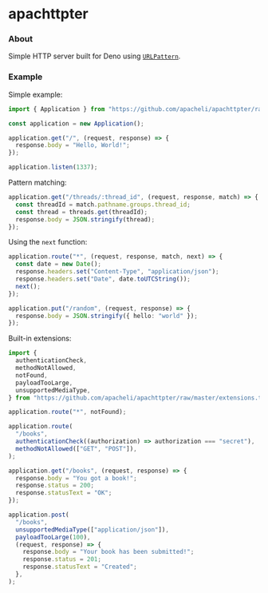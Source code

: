# apachttpter

### About

Simple HTTP server built for Deno using
[`URLPattern`](https://developer.mozilla.org/en-US/docs/Web/API/URLPattern).

### Example

Simple example:

```ts
import { Application } from "https://github.com/apacheli/apachttpter/raw/master/application.ts";

const application = new Application();

application.get("/", (request, response) => {
  response.body = "Hello, World!";
});

application.listen(1337);
```

Pattern matching:

```ts
application.get("/threads/:thread_id", (request, response, match) => {
  const threadId = match.pathname.groups.thread_id;
  const thread = threads.get(threadId);
  response.body = JSON.stringify(thread);
});
```

Using the `next` function:

```ts
application.route("*", (request, response, match, next) => {
  const date = new Date();
  response.headers.set("Content-Type", "application/json");
  response.headers.set("Date", date.toUTCString());
  next();
});

application.put("/random", (request, response) => {
  response.body = JSON.stringify({ hello: "world" });
});
```

Built-in extensions:

```ts
import {
  authenticationCheck,
  methodNotAllowed,
  notFound,
  payloadTooLarge,
  unsupportedMediaType,
} from "https://github.com/apacheli/apachttpter/raw/master/extensions.ts";

application.route("*", notFound);

application.route(
  "/books",
  authenticationCheck((authorization) => authorization === "secret"),
  methodNotAllowed(["GET", "POST"]),
);

application.get("/books", (request, response) => {
  response.body = "You got a book!";
  response.status = 200;
  response.statusText = "OK";
});

application.post(
  "/books",
  unsupportedMediaType(["application/json"]),
  payloadTooLarge(100),
  (request, response) => {
    response.body = "Your book has been submitted!";
    response.status = 201;
    response.statusText = "Created";
  },
);
```
